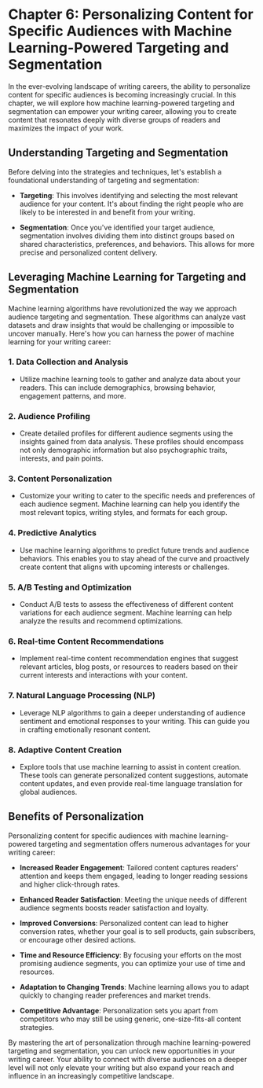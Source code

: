 Chapter 6: Personalizing Content for Specific Audiences with Machine Learning-Powered Targeting and Segmentation
================================================================================================================

In the ever-evolving landscape of writing careers, the ability to personalize content for specific audiences is becoming increasingly crucial. In this chapter, we will explore how machine learning-powered targeting and segmentation can empower your writing career, allowing you to create content that resonates deeply with diverse groups of readers and maximizes the impact of your work.

**Understanding Targeting and Segmentation**
--------------------------------------------

Before delving into the strategies and techniques, let's establish a foundational understanding of targeting and segmentation:

* **Targeting**: This involves identifying and selecting the most relevant audience for your content. It's about finding the right people who are likely to be interested in and benefit from your writing.

* **Segmentation**: Once you've identified your target audience, segmentation involves dividing them into distinct groups based on shared characteristics, preferences, and behaviors. This allows for more precise and personalized content delivery.

**Leveraging Machine Learning for Targeting and Segmentation**
--------------------------------------------------------------

Machine learning algorithms have revolutionized the way we approach audience targeting and segmentation. These algorithms can analyze vast datasets and draw insights that would be challenging or impossible to uncover manually. Here's how you can harness the power of machine learning for your writing career:

### **1. Data Collection and Analysis**

* Utilize machine learning tools to gather and analyze data about your readers. This can include demographics, browsing behavior, engagement patterns, and more.

### **2. Audience Profiling**

* Create detailed profiles for different audience segments using the insights gained from data analysis. These profiles should encompass not only demographic information but also psychographic traits, interests, and pain points.

### **3. Content Personalization**

* Customize your writing to cater to the specific needs and preferences of each audience segment. Machine learning can help you identify the most relevant topics, writing styles, and formats for each group.

### **4. Predictive Analytics**

* Use machine learning algorithms to predict future trends and audience behaviors. This enables you to stay ahead of the curve and proactively create content that aligns with upcoming interests or challenges.

### **5. A/B Testing and Optimization**

* Conduct A/B tests to assess the effectiveness of different content variations for each audience segment. Machine learning can help analyze the results and recommend optimizations.

### **6. Real-time Content Recommendations**

* Implement real-time content recommendation engines that suggest relevant articles, blog posts, or resources to readers based on their current interests and interactions with your content.

### **7. Natural Language Processing (NLP)**

* Leverage NLP algorithms to gain a deeper understanding of audience sentiment and emotional responses to your writing. This can guide you in crafting emotionally resonant content.

### **8. Adaptive Content Creation**

* Explore tools that use machine learning to assist in content creation. These tools can generate personalized content suggestions, automate content updates, and even provide real-time language translation for global audiences.

**Benefits of Personalization**
-------------------------------

Personalizing content for specific audiences with machine learning-powered targeting and segmentation offers numerous advantages for your writing career:

* **Increased Reader Engagement**: Tailored content captures readers' attention and keeps them engaged, leading to longer reading sessions and higher click-through rates.

* **Enhanced Reader Satisfaction**: Meeting the unique needs of different audience segments boosts reader satisfaction and loyalty.

* **Improved Conversions**: Personalized content can lead to higher conversion rates, whether your goal is to sell products, gain subscribers, or encourage other desired actions.

* **Time and Resource Efficiency**: By focusing your efforts on the most promising audience segments, you can optimize your use of time and resources.

* **Adaptation to Changing Trends**: Machine learning allows you to adapt quickly to changing reader preferences and market trends.

* **Competitive Advantage**: Personalization sets you apart from competitors who may still be using generic, one-size-fits-all content strategies.

By mastering the art of personalization through machine learning-powered targeting and segmentation, you can unlock new opportunities in your writing career. Your ability to connect with diverse audiences on a deeper level will not only elevate your writing but also expand your reach and influence in an increasingly competitive landscape.
